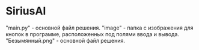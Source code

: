 # SiriusAI
"main.py"  - основной файл решения.
"image" - папка с изображения для кнопок в программе, расположенных под полями ввода и вывода.
"Безымянный.png"  - основной файл решения.
